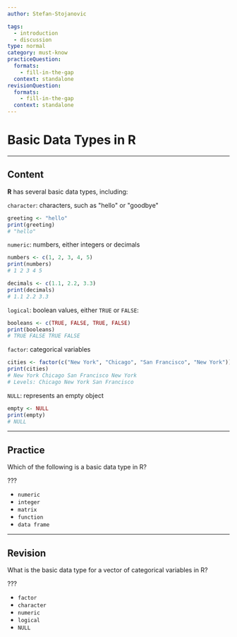 ```yaml
---
author: Stefan-Stojanovic

tags:
  - introduction
  - discussion
type: normal
category: must-know
practiceQuestion:
  formats:
    - fill-in-the-gap
  context: standalone
revisionQuestion:
  formats:
    - fill-in-the-gap
  context: standalone
---
```


# Basic Data Types in R

---

## Content

**R** has several basic data types, including:

`character`: characters, such as "hello" or "goodbye"
```r
greeting <- "hello"
print(greeting)
# "hello"
```

`numeric`: numbers, either integers or decimals

```r
numbers <- c(1, 2, 3, 4, 5)
print(numbers)
# 1 2 3 4 5

decimals <- c(1.1, 2.2, 3.3)
print(decimals)
# 1.1 2.2 3.3
```

`logical`: boolean values, either `TRUE` or `FALSE`:

```r
booleans <- c(TRUE, FALSE, TRUE, FALSE)
print(booleans)
# TRUE FALSE TRUE FALSE
```

`factor`: categorical variables
```r
cities <- factor(c("New York", "Chicago", "San Francisco", "New York"))
print(cities)
# New York Chicago San Francisco New York
# Levels: Chicago New York San Francisco
```

`NULL`: represents an empty object
```r
empty <- NULL
print(empty)
# NULL
```

---
## Practice

Which of the following is a basic data type in R?

???

- `numeric`
- `integer`
- `matrix`
- `function`
- `data frame`

---
## Revision

What is the basic data type for a vector of categorical variables in R?

???

- `factor`
- `character`
- `numeric`
- `logical`
- `NULL`